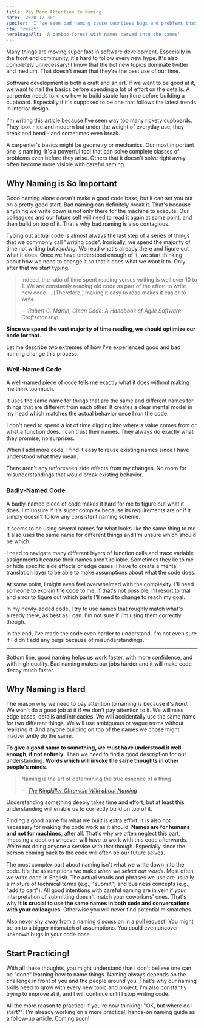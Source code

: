```yaml
---
title: Pay More Attention to Naming
date: '2020-12-30'
spoiler: 'I''ve seen bad naming cause countless bugs and problems that cost real time and money. Here''s why that happens and how to avoid it.'
cta: 'react'
heroImageAlt: 'A bamboo forest with names carved into the canes'
---
```


Many things are moving super fast in software development.
Especially in the front end community, it's hard to follow every new hype.
It's also completely unnecessary! I know that the hot new topics dominate twitter and medium.
That doesn't mean that they're the best use of our time. 

Software development is both a craft and an art.
If we want to be good at it, we want to nail the basics before spending a lot of effort on the details.
A carpenter needs to know how to build stable furniture before building a cupboard.
Especially if it's supposed to be one that follows the latest trends in interior design.

I'm writing this article because I've seen way too many rickety cupboards.
They look nice and modern but under the weight of everyday use, they creak and bend - and sometimes even break.

A carpenter's basics might be geometry or mechanics. Our most important one is naming.
It's a powerful tool that can solve complete classes of problems even before they arise.
Others that it doesn't solve right away often become more visible with careful naming.

## Why Naming is So Important

Good naming alone doesn't make a good code base, but it can set you out on a pretty good start.
Bad naming can definitely break it.
That's because anything we write down is not only there for the machine to execute. Our colleagues and our future self will need to read it again at some point, and then build on top of it. That's why bad naming is also contagious.

Typing out actual code is almost always the last step of a series of things that we commonly call "writing code".
Ironically, we spend the majority of time not writing but _reading_.
We read what's already there and figure out what it does.
Once we have understood enough of it, we start thinking about how we need to change it so that it does what we want it to.
Only after that we start typing.

> Indeed, the ratio of time spent reading versus writing is well over 10 to 1.
> We are constantly reading old code as part of the effort to write new code.
> ...[Therefore,] making it easy to read makes it easier to write.
>
>-- <cite>Robert C. Martin, Clean Code: A Handbook of Agile Software Craftsmanship</cite>

**Since we spend the vast majority of time reading, we should optimize our code for that.**

Let me describe two extremes of how I've experienced good and bad naming change this process.

### Well-Named Code

A well-named piece of code tells me exactly what it does without making me think too much.

It uses the same name for things that are the same and different names for things that are different from each other.
It creates a clear mental model in my head which matches the actual behavior once I run the code.

I don't need to spend a lot of time digging into where a value comes from or what a function does.
I can trust their names.
They always do exactly what they promise, no surprises.

When I add more code, I find it easy to reuse existing names since I have understood what they mean. 

There aren't any unforeseen side effects from my changes. No room for misunderstandings that would break existing behavior.

### Badly-Named Code

A badly-named piece of code makes it hard for me to figure out what it does.
I'm unsure if it's super complex because its requirements are or if it simply doesn't follow any consistent naming scheme.

It seems to be using several names for what looks like the same thing to me.
It also uses the same name for different things and I'm unsure which should be which.

I need to navigate many different layers of function calls and trace variable assignments because their names aren't reliable.
Sometimes they lie to me or hide specific side effects or edge cases.
I have to create a mental translation layer to be able to make assumptions about what the code does.

At some point, I might even feel overwhelmed with the complexity.
I'll need someone to explain the code to me.
If that's not possible, I'll resort to trial and error to figure out which parts I'll need to change to reach my goal.

In my newly-added code, I try to use names that roughly match what's already there, as best as I can.
I'm not sure if I'm using them correctly though.

In the end, I've made the code even harder to understand.
I'm not even sure if I didn't add any bugs because of misunderstandings.

---

Bottom line, good naming helps us work faster, with more confidence, and with high quality.
Bad naming makes our jobs harder and it will make code decay much faster.



## Why Naming is Hard

The reason why we need to pay attention to naming is because it's _hard_.
We won't do a good job at it if we don't pay attention to it.
We will miss edge cases, details and intricacies.
We will accidentally use the same name for two different things.
We will use ambiguous or vague terms without realizing it.
And anyone building on top of the names we chose might inadvertently do the same.

**To give a good name to something, we must have understood it well enough, if not entirely.**
Then we need to find a good description for our understanding: **Words which will invoke the same thoughts in other people's minds.**

> Naming is the art of determining the true essence of a thing
>
> <cite>-- [The Kingkiller Chronicle Wiki about Naming](https://kingkiller.wiki/w/Naming)</cite>

Understanding something deeply takes time and effort, but at least this understanding will enable us to correctly build on top of it.

Finding a good name for what we built is extra effort. 
It is also not necessary for making the code work as it should.
**Names are for humans and not for machines**, after all. 
That's why we often neglect this part, imposing a debt on whoever will have to work with this code afterwards.
We're not doing anyone a service with that though. Especially since the person coming back to the code will often be our future selves.

The most complex part about naming isn't what we write down into the code.
It's the assumptions we make _when we select our words_.
Most often, we write code in English.
The actual words and phrases we use are usually a mixture of technical terms (e.g., "submit") and business concepts (e.g., "add to cart").
All good intentions with careful naming are in vein if _your_ interpretation of submitting doesn't match your coworkers' ones.
That's why **it is crucial to use the same names in both code and conversations with your colleagues**.
Otherwise you will never find potential mismatches.

Also never shy away from a naming discussion in a pull request!
You might be on to a bigger mismatch of assumptions.
You could even uncover unknown bugs in your code base.

## Start Practicing!

With all these thoughts, you might understand that I don't believe one can be "done" learning how to name things.
Naming always depends on the challenge in front of you and the people around you.
That's why our naming skills need to grow with every new topic and project.
I'm also constantly trying to improve at it, and I will continue until I stop writing code.

All the more reason to practice!
If you're now thinking: "OK, but where do I start?": I'm already working on a more practical, hands-on naming guide as a follow-up article.
Coming soon!